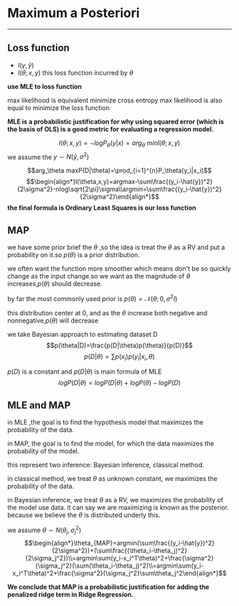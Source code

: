 # Maximum a Posteriori 
***
## Loss function

* $l(y,\hat{y})$ 
* $l(\theta;x,y)$ this loss function incurred by $\theta$ 

**use MLE to loss function**

max likelihood is equivalent minimize cross entropy
max likelihood is also equal to minimize the loss function

**MLE is a probabilistic justification for why using squared error (which is the basis of OLS) is a good metric for evaluating a regression model.**

$$l(\theta;x,y)=-logP_\theta(y|x)=arg_\theta \ min l(\theta;x,y)$$
we assume the $y \sim N(\hat{y},\sigma^2)$ 

$$arg_\theta maxP(D|\theta)=\prod_{i=1}^{n}P_\theta(y_i|x_i)$$
$$\begin{align*}l(\theta,x,y)=argmax-\sum\frac{(y_i-\hat{y})^2}{2\sigma^2}-nlog\sqrt{2\pi}\sigma\\argmin=\sum\frac{(y_i-\hat{y})^2}{2\sigma^2}\end{align*}$$
**the final formula is Ordinary Least Squares is our loss function**




## MAP

we have some prior brief the $\theta$ ,so the idea is treat  the  $\theta$ as a RV and put a probability on it.so $p(\theta)$ is a prior distribution.

we often want the function more smoother which means don't be so quickly change as the input change.so we want as the magnitude of $\theta$ increases,$p(\theta)$ should decrease.

by far the most commonly used prior is  $p(\theta)=\mathcal{N}(\theta;0,\sigma^2I)$ 

this distribution center at 0, and as the $\theta$ increase both negative and nonnegative,$p(\theta)$ will decrease

we take Bayesian approach to estimating dataset D
$$p(\theta|D)=\frac{p(D|\theta)p(\theta)}{p(D)}$$
$$p(D|\theta)=\sum p(x_i)p(y_i|x_i,\theta)$$

$p(D)$ is a constant and $p(D|\theta)$ is main formula of MLE
$$logP(D|\theta)=logP(D|\theta)+logP(\theta)-logP(D)$$


## MLE and MAP

in MLE ,the goal is to find the hypothesis model that maximizes the probability of the data.

in MAP, the goal is to find the model, for which the data maximizes the probability of the model.

this represent two inference: Bayesian inference, classical method.

in classical method, we treat $\theta$ as unknown constant, we maximizes the probability of the data.

in Bayesian inference, we treat $\theta$ as a RV, we maximizes the probability of the model use data.
it can say we are maximizing is known as the posterior. because we believe the  $\theta$ is distributed underly this.

we assume $\theta \sim N(\theta_j,\sigma_j^2)$
$$\begin{align*}\theta_{MAP}=argmin(\sum\frac{(y_i-\hat{y})^2}{2\sigma^2})+(\sum\frac{(\theta_i-\theta_j)^2}{2\sigma_j^2})\\=argmin\sum(y_i-x_i^T\theta)^2+\frac{\sigma^2}{\sigma_j^2}(\sum(\theta_i-\theta_j)^2)\\=argmin\sum(y_i-x_i^T\theta)^2+\frac{\sigma^2}{\sigma_j^2}\sum\theta_j^2\end{align*}$$

**We conclude that MAP is a probabilistic justification for adding the penalized ridge term in Ridge Regression.**

